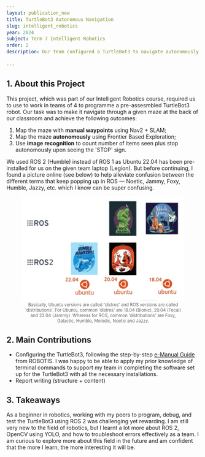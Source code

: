 ```yaml
---
layout: publication_new
title: TurtleBot3 Autonomous Navigation 
slug: intelligent_robotics
year: 2024
subject: Term 7 Intelligent Robotics
order: 2
description: Our team configured a TurtleBot3 to navigate autonomously through a maze and count the images it passed by using ROS 2 and Python.

---
```


## 1. About this Project
This project, which was part of our Intelligent Robotics course, required us to use to work in teams of 4 to programme a pre-assesmbled TurtleBot3 robot. Our task was to make it navigate through a given maze at the back of our classroom and achieve the following outcomes:

1. Map the maze with **manual waypoints** using Nav2 + SLAM;
2. Map the maze **autonomously** using Frontier Based Exploration;
3. Use **image recognition** to count number of items seen plus stop autonomously upon seeing the 'STOP' sign.

We used ROS 2 (Humble) instead of ROS 1 as Ubuntu 22.04 has been pre-installed for us on the given team laptop (Legion). But before continuing, I found a picture online (see below) to help alleviate confusion between the different terms that keep popping up in ROS — Noetic, Jammy, Foxy, Humble, Jazzy, etc. which I know can be super confusing.

<figure>
  <img src="/assets/img/robotics_md.png" alt="User interacting with VR interface">
  <figcaption style="font-size: 0.8em; color: #666; text-align: center;">
  Basically, Ubuntu versions are called 'distros' and ROS versions are called 'distributions'. For Ubuntu, common 'distros' are 18.04 (Bionic), 20.04 (Focal) and 22.04 (Jammy). Whereas for ROS, common 'distributions' are Foxy, Galactic, Humble, Melodic, Noetic and Jazzy. 
</figcaption>
</figure>


## 2. Main Contributions
- Configuring the TurtleBot3, following the step-by-step <a href="https://emanual.robotis.com/docs/en/platform/turtlebot3/quick-start/#pc-setup">e-Manual Guide</a> from ROBOTIS. I was happy to be able to apply my prior knowledge of terminal commands to support my team in completing the software set up for the TurtleBot3 with all the necessary installations.
- Report writing (structure + content)

## 3. Takeaways 
As a beginner in robotics, working with my peers to program, debug, and test the TurtleBot3 using ROS 2 was challenging yet rewarding. I am still very new to the field of robotics, but I learnt a lot more about ROS 2, OpenCV using YOLO, and how to troubleshoot errors effectively as a team. I am curious to explore more about this field in the future and am confident that the more I learn, the more interesting it will be. 
